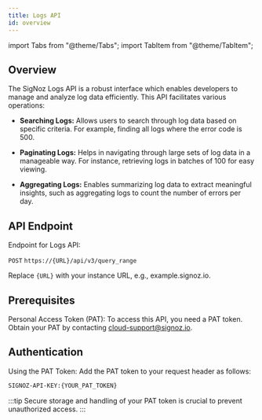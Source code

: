 ```yaml
---
title: Logs API 
id: overview
---
```


import Tabs from "@theme/Tabs";
import TabItem from "@theme/TabItem";

## Overview

The SigNoz Logs API is a robust interface which enables developers to manage and analyze log data efficiently. This API facilitates various operations:

- **Searching Logs:** Allows users to search through log data based on specific criteria. For example, finding all logs where the error code is 500.

- **Paginating Logs:** Helps in navigating through large sets of log data in a manageable way. For instance, retrieving logs in batches of 100 for easy viewing.

- **Aggregating Logs:** Enables summarizing log data to extract meaningful insights, such as aggregating logs to count the number of errors per day.


## API Endpoint

Endpoint for Logs API: 

`POST` `https://{URL}/api/v3/query_range`

Replace `{URL}` with your instance URL, e.g., example.signoz.io.

## Prerequisites
Personal Access Token (PAT): To access this API, you need a PAT token. Obtain your PAT by contacting cloud-support@signoz.io.

## Authentication

Using the PAT Token: Add the PAT token to your request header as follows: 

```bash
SIGNOZ-API-KEY:{YOUR_PAT_TOKEN}
```

:::tip
Secure storage and handling of your PAT token is crucial to prevent unauthorized access.
:::
